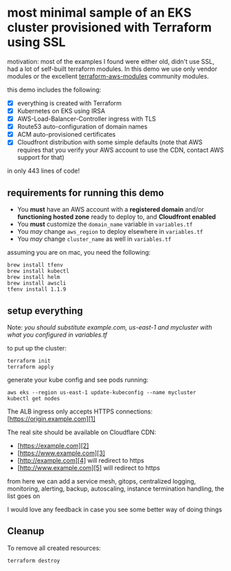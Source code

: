 # most minimal sample of an EKS cluster provisioned with Terraform using SSL

motivation: most of the examples I found were either old, didn't use SSL, had a
lot of self-built terraform modules. In this demo we use only vendor modules or
the excellent [terraform-aws-modules](https://github.com/terraform-aws-modules)
community modules.

this demo includes the following:

- [x] everything is created with Terraform
- [x] Kubernetes on EKS using IRSA
- [x] AWS-Load-Balancer-Controller ingress with TLS
- [x] Route53 auto-configuration of domain names
- [x] ACM auto-provisioned certificates
- [x] Cloudfront distribution with some simple defaults (note that AWS requires
  that you verify your AWS account to use the CDN, contact AWS support for that)

in only 443 lines of code!

## requirements for running this demo

- You **must** have an AWS account with a **registered domain** and/or
  **functioning hosted zone** ready to deploy to, and **Cloudfront enabled**
- You **must** customize the `domain_name` variable in `variables.tf`
- You *may* change `aws_region` to deploy elsewhere in `variables.tf`
- You *may* change `cluster_name` as well in `variables.tf`

assuming you are on mac, you need the following:

```console
brew install tfenv
brew install kubectl
brew install helm
brew install awscli
tfenv install 1.1.9
```

## setup everything

Note: *you should substitute example.com, us-east-1 and mycluster with what you*
*configured in variables.tf*

to put up the cluster:

```console
terraform init
terraform apply
```

generate your kube config and see pods running:

```console
aws eks --region us-east-1 update-kubeconfig --name mycluster
kubectl get nodes
```

The ALB ingress only accepts HTTPS connections: [https://origin.example.com][1]

The real site should be available on Cloudflare CDN:

- [https://example.com][2]
- [https://www.example.com][3]
- [http://example.com][4] will redirect to https
- [http://www.example.com][5] will redirect to https

[1]: https://origin.example.com
[2]: https://example.com
[3]: https://www.example.com
[4]: http://example.com
[5]: http://www.example.com

from here we can add a service mesh, gitops, centralized logging, monitoring,
alerting, backup, autoscaling, instance termination handling, the list goes on

I would love any feedback in case you see some better way of doing things

## Cleanup

To remove all created resources:

```console
terraform destroy
```
